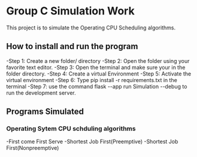# Group C Simulation Work
This project is to simulate the Operating CPU Scheduling algorithms.

## How to install and run the program

-Step 1: Create a new folder/ directory
-Step 2: Open the folder using your favorite text editor.
-Step 3: Open the terminal and make sure your in the folder directory.
-Step 4: Create a virtual Environment
-Step 5: Activate the virtual environment
-Step 6: Type pip install -r requirements.txt in the terminal
-Step 7: use the command flask --app run Simulation --debug to run the development server.

## Programs Simulated
### Operating Sytem CPU schduling algorithms
-First come First Serve
-Shortest Job First(Preemptive)
-Shortest Job First(Nonpreemptive)
